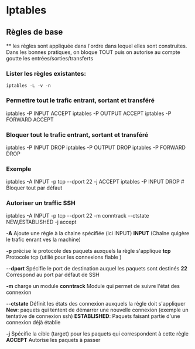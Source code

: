 # Iptables

## Règles de base

** les règles sont appliquée dans l'ordre dans lequel elles sont construites. Dans les bonnes pratiques, on bloque TOUT puis on autorise au compte goutte les entrées/sorties/transferts

### Lister les règles existantes:
`iptables -L -v -n`

### Permettre tout le trafic entrant, sortant et transféré
iptables -P INPUT ACCEPT
iptables -P OUTPUT ACCEPT 
iptables -P FORWARD ACCEPT

### Bloquer tout le trafic entrant, sortant et transféré
iptables -P INPUT DROP
iptables -P OUTPUT DROP
iptables -P FORWARD DROP

### Exemple

iptables -A INPUT -p tcp --dport 22 -j ACCEPT
iptables -P INPUT DROP # Bloquer tout par défaut

### Autoriser un traffic SSH

iptables -A INPUT -p tcp --dport 22 -m conntrack --ctstate NEW,ESTABLISHED -j accept

**-A** Ajoute une règle à la chaine spécifiée (ici INPUT)
**INPUT** (Chaîne quigère le trafic enrant ves la machine)

**-p** précise le protocole des paquets auxquels la règle s'applique
**tcp** Protocole tcp (utilié pour les connexions fiable )

**--dport** Spécifie le port de destination auquel les paquets sont destinés
**22** Correspond au port par défaut de SSH

**-m** charge un module
**conntrack** Module qui permet de suivre l'état des connexion

**--ctstate** Définit les états des connexion auxquels la règle doit s'appliquer
**New**:  paquets qui tentent de démarrer une nouvelle connexion (exemple un tentative de connexion ssh)
**ESTABLISHED**: Paquets faisant partie d'une connexion déjà établie

**-j** Spécifie la cible (target) pour les paquets qui correspondent à cette règle 
**ACCEPT** Autorise les paquets à passer


